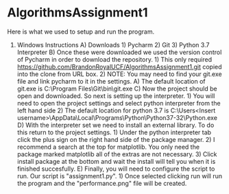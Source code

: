 # AlgorithmsAssignment1

Here is what we used to setup and run the program. 

1) Windows Instructions
    A) Downloads
        1) Pycharm
        2) Git
        3) Python 3.7 Interpreter
    B) Once these were downloaded we used the version control of Pycharm in order to download the repository.
        1) This only required https://github.com/BrandonRoyalUCF/AlgorithmsAssignment1.git copied into the clone from URL box.
        2) NOTE: You may need to find your git.exe file and link pycharm to it in the settings.
            A) The default location of git.exe is C:\Program Files\Git\bin\git.exe
    C) Now the project should be open and downloaded. So next is setting up the interpreter.
        1) You will need to open the project settings and select python interpreter from the left hand side
        2) The default location for python 3.7 is C:\Users\<Insert username>\AppData\Local\Programs\Python\Python37-32\Python.exe
    D) With the interpreter set we need to install an external library. To do this return to the project settings.
        1) Under the python interpreter tab click the plus sign on the right hand side of the package manager.
        2) I recommend a search at the top for matplotlib. You only need the package marked matplotlib all of the extras are not necessary.
        3) Click install package at the bottom and wait the install will tell you when it is finished succesfully.
    E) Finally, you will need to configure the script to run. Our script is "assignment1.py". 
        1) Once selected clicking run will run the program and the "performance.png" file will be created.
